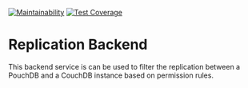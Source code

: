 [![Maintainability](https://api.codeclimate.com/v1/badges/f64d334dac765d672119/maintainability)](https://codeclimate.com/github/Aam-Digital/replication-backend/maintainability)
[![Test Coverage](https://api.codeclimate.com/v1/badges/f64d334dac765d672119/test_coverage)](https://codeclimate.com/github/Aam-Digital/replication-backend/test_coverage)

# Replication Backend

This backend service is can be used to filter the replication between a PouchDB and a CouchDB instance based on permission rules.
